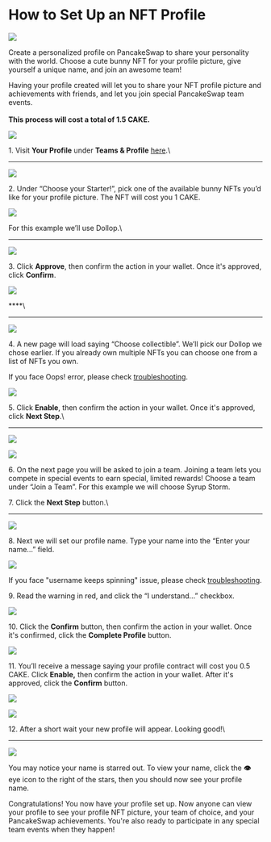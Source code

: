 # How to Set Up an NFT Profile

![](<../../.gitbook/assets/docs masthead (1) (1).png>)

Create a personalized profile on PancakeSwap to share your personality with the world. Choose a cute bunny NFT for your profile picture, give yourself a unique name, and join an awesome team!

Having your profile created will let you to share your NFT profile picture and achievements with friends, and let you join special PancakeSwap team events.\
\
**This process will cost a total of 1.5 CAKE.**

![](<../../.gitbook/assets/image (160).png>)

1\. Visit **Your Profile** under **Teams & Profile** [here](https://pancakeswap.finance/profile).\
****

![](<../../.gitbook/assets/image (159).png>)

2\. Under “Choose your Starter!”, pick one of the available bunny NFTs you’d like for your profile picture. The NFT will cost you 1 CAKE.

![](<../../.gitbook/assets/image (161).png>)

For this example we’ll use Dollop.\
****

![](<../../.gitbook/assets/image (163).png>)

3\. Click **Approve**, then confirm the action in your wallet. Once it's approved, click **Confirm**.

![](<../../.gitbook/assets/image (165).png>)

****\
****

![](<../../.gitbook/assets/image (168).png>)

4\. A new page will load saying “Choose collectible”. We’ll pick our Dollop we chose earlier. If you already own multiple NFTs you can choose one from a list of NFTs you own.

If you face Oops! error, please check [troubleshooting](https://docs.pancakeswap.finance/help/troubleshooting#oops-we-couldnt-find-any-pancake-collectibles-in-your-wallet).

![](<../../.gitbook/assets/image (169).png>)

5\. Click **Enable**, then confirm the action in your wallet. Once it's approved, click **Next Step**.\
****

![](<../../.gitbook/assets/image (170).png>)

![](<../../.gitbook/assets/image (171).png>)

6\. On the next page you will be asked to join a team. Joining a team lets you compete in special events to earn special, limited rewards! Choose a team under “Join a Team”. For this example we will choose Syrup Storm.

7\. Click the **Next Step** button.\
****

![](<../../.gitbook/assets/image (173).png>)

8\. Next we will set our profile name. Type your name into the “Enter your name…” field.

![](<../../.gitbook/assets/image (174).png>)

If you face "username keeps spinning" issue, please check [troubleshooting](https://docs.pancakeswap.finance/help/troubleshooting#checking-username-keeps-spinning).

9\. Read the warning in red, and click the “I understand…” checkbox.

![](<../../.gitbook/assets/image (175).png>)

10\. Click the **Confirm** button, then confirm the action in your wallet. Once it's confirmed, click the **Complete Profile** button.

![](<../../.gitbook/assets/image (177).png>)

11\. You’ll receive a message saying your profile contract will cost you 0.5 CAKE. Click **Enable,** then confirm the action in your wallet. After it's approved, click the **Confirm** button.

![](<../../.gitbook/assets/image (178).png>)

![](<../../.gitbook/assets/image (179).png>)

12\. After a short wait your new profile will appear. Looking good!\
****

![](<../../.gitbook/assets/image (180).png>)

You may notice your name is starred out. To view your name, click the **👁** eye icon to the right of the stars, then you should now see your profile name.

Congratulations! You now have your profile set up. Now anyone can view your profile to see your profile NFT picture, your team of choice, and your PancakeSwap achievements. You're also ready to participate in any special team events when they happen!
